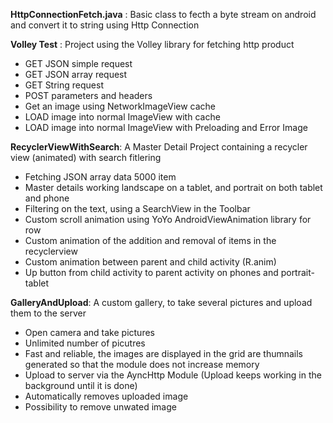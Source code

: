 **HttpConnectionFetch.java** : Basic class to fecth a byte stream on android and convert it to string using Http Connection

**Volley Test** : Project using the Volley library for fetching http product
* GET JSON simple request
* GET JSON array request
* GET String request
* POST parameters and headers
* Get an image using NetworkImageView cache
* LOAD image into normal ImageView with cache
* LOAD image into normal ImageView with Preloading and Error Image

**RecyclerViewWithSearch**: A Master Detail Project containing a recycler view (animated) with search fitlering

* Fetching JSON array data 5000 item
* Master details working landscape on a tablet, and portrait on both tablet and phone
* Filtering on the text, using a SearchView in the Toolbar
* Custom scroll animation using YoYo AndroidViewAnimation library for row
* Custom animation of the addition and removal of items in the recyclerview
* Custom animation between parent and child activity (R.anim)
* Up button from child activity to parent activity on phones and portrait-tablet

**GalleryAndUpload**: A custom gallery, to take several pictures and upload them to the server

* Open camera and take pictures
* Unlimited number of picutres
* Fast and reliable, the images are displayed in the grid are thumnails generated so that the module does not increase memory
* Upload to server via the AyncHttp Module (Upload keeps working in the background until it is done)
* Automatically removes uploaded image
* Possibility to remove unwated image
 
